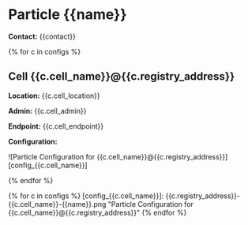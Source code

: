 # Particle {{name}}

**Contact:** {{contact}}

{% for c in configs %}
## Cell {{c.cell_name}}@{{c.registry_address}}

**Location:** {{c.cell_location}}

**Admin:** {{c.cell_admin}}

**Endpoint:** {{c.cell_endpoint}}

**Configuration:**

![Particle Configuration for {{c.cell_name}}@{{c.registry_address}}][config_{{c.cell_name}}]

{% endfor %}

{% for c in configs %}
[config_{{c.cell_name}}]: {{c.registry_address}}-{{c.cell_name}}-{{name}}.png "Particle Configuration for {{c.cell_name}}@{{c.registry_address}}"
{% endfor %}
